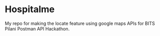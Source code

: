 # Hospitalme
My repo for making the locate feature using google maps APIs for BITS Pilani Postman API Hackathon.
